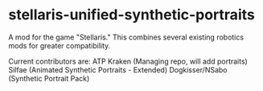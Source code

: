 # stellaris-unified-synthetic-portraits
A mod for the game "Stellaris." This combines several existing robotics mods for greater compatibility.

Current contributors are:
ATP Kraken (Managing repo, will add portraits)
Silfae (Animated Synthetic Portraits - Extended)
Dogkisser/NSabo (Synthetic Portrait Pack)
